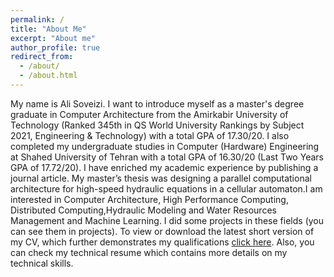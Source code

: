 ```yaml
---
permalink: /
title: "About Me"
excerpt: "About me"
author_profile: true
redirect_from: 
  - /about/
  - /about.html
---
```


My name is Ali Soveizi. I want to introduce myself as a master's degree graduate in Computer Architecture from the Amirkabir University of Technology (Ranked 345th in QS World University Rankings by Subject 2021, Engineering & Technology) with a total GPA of 17.30/20. I also completed my undergraduate studies in Computer (Hardware) Engineering at Shahed University of Tehran with a total GPA of 16.30/20 (Last Two Years GPA of 17.72/20). I have enriched my academic experience by publishing a journal article. My master’s thesis was designing a parallel computational architecture for high-speed hydraulic equations in a cellular automaton.I am interested in Computer Architecture, High Performance Computing, Distributed Computing,Hydraulic Modeling and Water Resources Management and Machine Learning. I did some projects in these fields (you can see them in projects).
To view or download the latest short version of my CV, which further demonstrates my qualifications [click here](https://drive.google.com/file/d/1xlbSgY5ic9eQbIOijeZP2RKWIcM1BhMh/view?usp=sharing). Also, you can check my technical resume which contains more details on my technical skills. 
